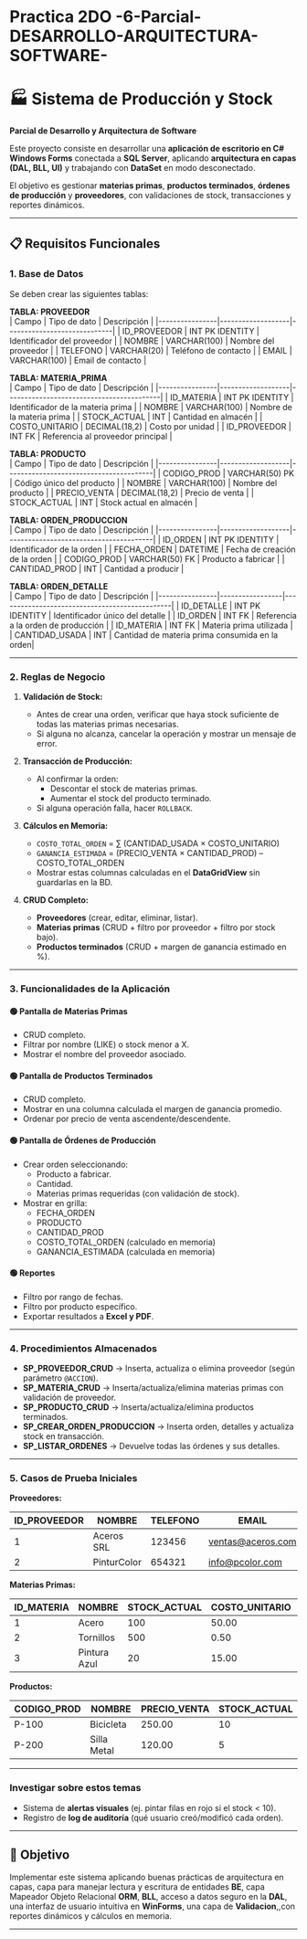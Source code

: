 # Practica 2DO -6-Parcial-DESARROLLO-ARQUITECTURA-SOFTWARE-

# 🏭 Sistema de Producción y Stock  
**Parcial de Desarrollo y Arquitectura de Software**  

Este proyecto consiste en desarrollar una **aplicación de escritorio en C# Windows Forms** conectada a **SQL Server**, aplicando **arquitectura en capas (DAL, BLL, UI)** y trabajando con **DataSet** en modo desconectado.  

El objetivo es gestionar **materias primas**, **productos terminados**, **órdenes de producción** y **proveedores**, con validaciones de stock, transacciones y reportes dinámicos.

---

## 📋 Requisitos Funcionales

### 1. Base de Datos
Se deben crear las siguientes tablas:

**TABLA: PROVEEDOR**  
| Campo           | Tipo de dato         | Descripción                   |
|----------------|-------------------|-----------------------------|
| ID_PROVEEDOR   | INT PK IDENTITY   | Identificador del proveedor |
| NOMBRE         | VARCHAR(100)      | Nombre del proveedor        |
| TELEFONO       | VARCHAR(20)       | Teléfono de contacto        |
| EMAIL          | VARCHAR(100)      | Email de contacto           |

**TABLA: MATERIA_PRIMA**  
| Campo           | Tipo de dato         | Descripción                                |
|----------------|-------------------|------------------------------------------|
| ID_MATERIA     | INT PK IDENTITY   | Identificador de la materia prima        |
| NOMBRE         | VARCHAR(100)      | Nombre de la materia prima               |
| STOCK_ACTUAL   | INT               | Cantidad en almacén                      |
| COSTO_UNITARIO | DECIMAL(18,2)     | Costo por unidad                         |
| ID_PROVEEDOR   | INT FK           | Referencia al proveedor principal        |

**TABLA: PRODUCTO**  
| Campo           | Tipo de dato         | Descripción                              |
|----------------|-------------------|----------------------------------------|
| CODIGO_PROD    | VARCHAR(50) PK   | Código único del producto              |
| NOMBRE         | VARCHAR(100)    | Nombre del producto                    |
| PRECIO_VENTA   | DECIMAL(18,2)   | Precio de venta                        |
| STOCK_ACTUAL   | INT             | Stock actual en almacén                |

**TABLA: ORDEN_PRODUCCION**  
| Campo           | Tipo de dato         | Descripción                              |
|----------------|-------------------|----------------------------------------|
| ID_ORDEN       | INT PK IDENTITY   | Identificador de la orden              |
| FECHA_ORDEN    | DATETIME         | Fecha de creación de la orden          |
| CODIGO_PROD    | VARCHAR(50) FK   | Producto a fabricar                    |
| CANTIDAD_PROD  | INT             | Cantidad a producir                    |

**TABLA: ORDEN_DETALLE**  
| Campo           | Tipo de dato       | Descripción                                     |
|----------------|-----------------|-----------------------------------------------|
| ID_DETALLE     | INT PK IDENTITY | Identificador único del detalle                |
| ID_ORDEN       | INT FK         | Referencia a la orden de producción           |
| ID_MATERIA     | INT FK         | Materia prima utilizada                        |
| CANTIDAD_USADA | INT           | Cantidad de materia prima consumida en la orden|

---

### 2. Reglas de Negocio

1. **Validación de Stock:**  
   - Antes de crear una orden, verificar que haya stock suficiente de todas las materias primas necesarias.  
   - Si alguna no alcanza, cancelar la operación y mostrar un mensaje de error.

2. **Transacción de Producción:**  
   - Al confirmar la orden:  
     - Descontar el stock de materias primas.  
     - Aumentar el stock del producto terminado.  
   - Si alguna operación falla, hacer `ROLLBACK`.

3. **Cálculos en Memoria:**  
   - `COSTO_TOTAL_ORDEN` = ∑ (CANTIDAD_USADA × COSTO_UNITARIO)  
   - `GANANCIA_ESTIMADA` = (PRECIO_VENTA × CANTIDAD_PROD) – COSTO_TOTAL_ORDEN  
   - Mostrar estas columnas calculadas en el **DataGridView** sin guardarlas en la BD.

4. **CRUD Completo:**  
   - **Proveedores** (crear, editar, eliminar, listar).  
   - **Materias primas** (CRUD + filtro por proveedor + filtro por stock bajo).  
   - **Productos terminados** (CRUD + margen de ganancia estimado en %).  

---

### 3. Funcionalidades de la Aplicación

#### 🟢 Pantalla de Materias Primas
- CRUD completo.
- Filtrar por nombre (LIKE) o stock menor a X.
- Mostrar el nombre del proveedor asociado.

#### 🟢 Pantalla de Productos Terminados
- CRUD completo.
- Mostrar en una columna calculada el margen de ganancia promedio.
- Ordenar por precio de venta ascendente/descendente.

#### 🟢 Pantalla de Órdenes de Producción
- Crear orden seleccionando:
  - Producto a fabricar.
  - Cantidad.
  - Materias primas requeridas (con validación de stock).
- Mostrar en grilla:
  - FECHA_ORDEN
  - PRODUCTO
  - CANTIDAD_PROD
  - COSTO_TOTAL_ORDEN (calculado en memoria)
  - GANANCIA_ESTIMADA (calculada en memoria)

#### 🟢 Reportes
- Filtro por rango de fechas.
- Filtro por producto específico.
- Exportar resultados a **Excel y PDF**.

---

### 4. Procedimientos Almacenados

- **SP_PROVEEDOR_CRUD** → Inserta, actualiza o elimina proveedor (según parámetro `@ACCION`).  
- **SP_MATERIA_CRUD** → Inserta/actualiza/elimina materias primas con validación de proveedor.  
- **SP_PRODUCTO_CRUD** → Inserta/actualiza/elimina productos terminados.  
- **SP_CREAR_ORDEN_PRODUCCION** → Inserta orden, detalles y actualiza stock en transacción.  
- **SP_LISTAR_ORDENES** → Devuelve todas las órdenes y sus detalles.

---

### 5. Casos de Prueba Iniciales

**Proveedores:**  

| ID_PROVEEDOR | NOMBRE       | TELEFONO  | EMAIL                |
|-------------|-------------|----------|--------------------|
| 1           | Aceros SRL  | 123456   | ventas@aceros.com |
| 2           | PinturColor | 654321   | info@pcolor.com   |

**Materias Primas:**  

| ID_MATERIA | NOMBRE        | STOCK_ACTUAL | COSTO_UNITARIO | ID_PROVEEDOR |
|-----------|--------------|-------------|--------------|-------------|
| 1         | Acero        | 100         | 50.00        | 1           |
| 2         | Tornillos    | 500         | 0.50         | 1           |
| 3         | Pintura Azul | 20          | 15.00        | 2           |

**Productos:**  

| CODIGO_PROD | NOMBRE       | PRECIO_VENTA | STOCK_ACTUAL |
|-------------|-------------|-------------|-------------|
| P-100       | Bicicleta   | 250.00      | 10          |
| P-200       | Silla Metal | 120.00      | 5           |

---

### Investigar sobre estos temas

- Sistema de **alertas visuales** (ej. pintar filas en rojo si el stock < 10).
- Registro de **log de auditoría** (qué usuario creó/modificó cada orden).

---

## 🎯 Objetivo
Implementar este sistema aplicando buenas prácticas de arquitectura en capas, capa para manejar lectura y escritura de entidades **BE**, capa Mapeador Objeto Relacional **ORM**, **BLL**, acceso a datos seguro en la **DAL**, una interfaz de usuario intuitiva en **WinForms**, una capa de **Validacion**,,con reportes dinámicos y cálculos en memoria.

---

